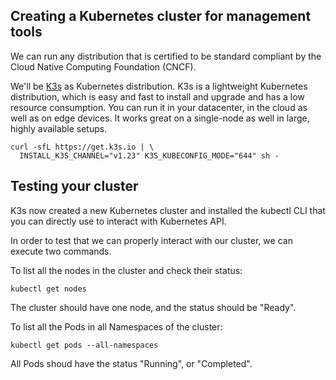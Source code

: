 ## Creating a Kubernetes cluster for management tools

We can run any distribution that is certified to be standard compliant by the Cloud Native Computing Foundation (CNCF).

We'll be [K3s](https://k3s.io/) as Kubernetes distribution. K3s is a lightweight Kubernetes distribution, which is easy and fast to install and upgrade and has a low resource consumption. You can run it in your datacenter, in the cloud as well as on edge devices. It works great on a single-node as well in large, highly available setups.

```ctr:Management01
curl -sfL https://get.k3s.io | \
  INSTALL_K3S_CHANNEL="v1.23" K3S_KUBECONFIG_MODE="644" sh -
```

## Testing your cluster

K3s now created a new Kubernetes cluster and installed the kubectl CLI that you can directly use to interact with Kubernetes API.

In order to test that we can properly interact with our cluster, we can execute two commands.

To list all the nodes in the cluster and check their status:

```ctr:Management01
kubectl get nodes
```

The cluster should have one node, and the status should be "Ready".

To list all the Pods in all Namespaces of the cluster:

```ctr:Management01
kubectl get pods --all-namespaces
```

All Pods shoud have the status "Running", or "Completed".
